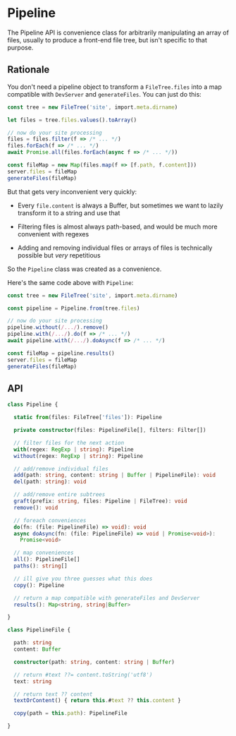 # Pipeline

The Pipeline API is convenience class for
arbitrarily manipulating an array of files,
usually to produce a front-end file tree,
but isn't specific to that purpose.

## Rationale

You don't need a pipeline object to transform
a `FileTree.files` into a map compatible with `DevServer`
and `generateFiles`. You can just do this:

```ts
const tree = new FileTree('site', import.meta.dirname)

let files = tree.files.values().toArray()

// now do your site processing
files = files.filter(f => /* ... */)
files.forEach(f => /* ... */)
await Promise.all(files.forEach(async f => /* ... */))

const fileMap = new Map(files.map(f => [f.path, f.content]))
server.files = fileMap
generateFiles(fileMap)
```

But that gets very inconvenient very quickly:

* Every `file.content` is always a Buffer, but sometimes
  we want to lazily transform it to a string and use that

* Filtering files is almost always path-based,
  and would be much more convenient with regexes

* Adding and removing individual files or arrays of files
  is technically possible but *very* repetitious

So the `Pipeline` class was created as a convenience.

Here's the same code above with `Pipeline`:

```ts
const tree = new FileTree('site', import.meta.dirname)

const pipeline = Pipeline.from(tree.files)

// now do your site processing
pipeline.without(/.../).remove()
pipeline.with(/.../).do(f => /* ... */)
await pipeline.with(/.../).doAsync(f => /* ... */)

const fileMap = pipeline.results()
server.files = fileMap
generateFiles(fileMap)
```

## API

```typescript
class Pipeline {

  static from(files: FileTree['files']): Pipeline

  private constructor(files: PipelineFile[], filters: Filter[])

  // filter files for the next action
  with(regex: RegExp | string): Pipeline
  without(regex: RegExp | string): Pipeline

  // add/remove individual files
  add(path: string, content: string | Buffer | PipelineFile): void
  del(path: string): void

  // add/remove entire subtrees
  graft(prefix: string, files: Pipeline | FileTree): void
  remove(): void

  // foreach conveniences
  do(fn: (file: PipelineFile) => void): void
  async doAsync(fn: (file: PipelineFile) => void | Promise<void>):
    Promise<void>

  // map conveniences
  all(): PipelineFile[]
  paths(): string[]

  // ill give you three guesses what this does
  copy(): Pipeline

  // return a map compatible with generateFiles and DevServer
  results(): Map<string, string|Buffer>

}

class PipelineFile {

  path: string
  content: Buffer

  constructor(path: string, content: string | Buffer)

  // return #text ??= content.toString('utf8')
  text: string

  // return text ?? content
  textOrContent() { return this.#text ?? this.content }

  copy(path = this.path): PipelineFile

}
```
